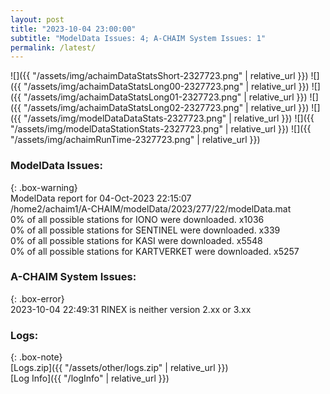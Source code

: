 ```yaml
---
layout: post
title: "2023-10-04 23:00:00"
subtitle: "ModelData Issues: 4; A-CHAIM System Issues: 1"
permalink: /latest/
---
```


![]({{ "/assets/img/achaimDataStatsShort-2327723.png" | relative_url }})
![]({{ "/assets/img/achaimDataStatsLong00-2327723.png" | relative_url }})
![]({{ "/assets/img/achaimDataStatsLong01-2327723.png" | relative_url }})
![]({{ "/assets/img/achaimDataStatsLong02-2327723.png" | relative_url }})
![]({{ "/assets/img/modelDataDataStats-2327723.png" | relative_url }})
![]({{ "/assets/img/modelDataStationStats-2327723.png" | relative_url }})
![]({{ "/assets/img/achaimRunTime-2327723.png" | relative_url }})


### ModelData Issues:  
  
{: .box-warning}  
 ModelData report for 04-Oct-2023 22:15:07   
 /home2/achaim1/A-CHAIM/modelData/2023/277/22/modelData.mat   
 0% of all possible stations for IONO were downloaded. x1036   
 0% of all possible stations for SENTINEL were downloaded. x339   
 0% of all possible stations for KASI were downloaded. x5548   
 0% of all possible stations for KARTVERKET were downloaded. x5257   
  
### A-CHAIM System Issues:  
  
{: .box-error}  
2023-10-04 22:49:31 RINEX is neither version 2.xx or 3.xx  

### Logs:  
  
{: .box-note}  
[Logs.zip]({{ "/assets/other/logs.zip" | relative_url }})  
[Log Info]({{ "/logInfo" | relative_url }})  
